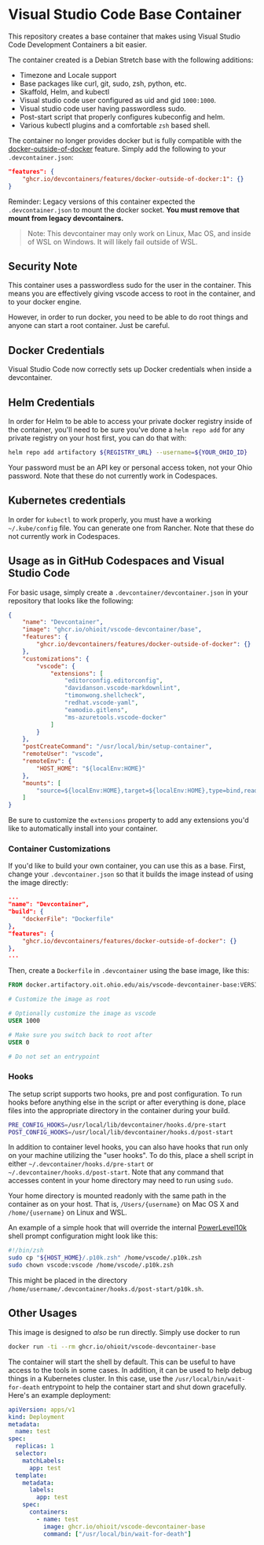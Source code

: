 # Visual Studio Code Base Container

This repository creates a base container that makes using
Visual Studio Code Development Containers a bit easier.

The container created is a Debian Stretch base with the
following additions:

- Timezone and Locale support
- Base packages like curl, git, sudo, zsh, python, etc.
- Skaffold, Helm, and kubectl
- Visual studio code user configured as uid and gid `1000:1000`.
- Visual studio code user having passwordless sudo.
- Post-start script that properly configures kubeconfig and helm.
- Various kubectl plugins and a comfortable `zsh` based shell.

The container no longer provides docker but is fully compatible
with the [docker-outside-of-docker](https://github.com/devcontainers/features/tree/main/src/docker-outside-of-docker)
feature. Simply add the following to your `.devcontainer.json`:

```json
"features": {
    "ghcr.io/devcontainers/features/docker-outside-of-docker:1": {}
}
```

Reminder: Legacy versions of this container expected the `.devcontainer.json`
to mount the docker socket. **You must remove that mount from legacy
devcontainers.**

> Note: This devcontainer may only work on Linux, Mac OS, and inside
> of WSL on Windows. It will likely fail outside of WSL.

## Security Note

This container uses a passwordless sudo for the user in the container.
This means you are effectively giving vscode access to root in the
container, and to your docker engine.

However, in order to run docker, you need to be able to do root things
and anyone can start a root container. Just be careful.

## Docker Credentials

Visual Studio Code now correctly sets up Docker credentials when
inside a devcontainer.

## Helm Credentials

In order for Helm to be able to access your private docker registry inside of the container,
you'll need to be sure you've done a `helm repo add` for any private registry on your host
first, you can do that with:

```bash
helm repo add artifactory ${REGISTRY_URL} --username=${YOUR_OHIO_ID}
```

Your password must be an API key or personal access token, not your Ohio password. Note
that these do not currently work in Codespaces.

## Kubernetes credentials

In order for `kubectl` to work properly, you must have a working `~/.kube/config` file. You can
generate one from Rancher. Note that these do not currently work in Codespaces.

## Usage as in GitHub Codespaces and Visual Studio Code

For basic usage, simply create a `.devcontainer/devcontainer.json`
in your repository that looks like the following:

```json
{
    "name": "Devcontainer",
    "image": "ghcr.io/ohioit/vscode-devcontainer/base",
    "features": {
        "ghcr.io/devcontainers/features/docker-outside-of-docker": {}
    },
    "customizations": {
        "vscode": {
            "extensions": [
                "editorconfig.editorconfig",
                "davidanson.vscode-markdownlint",
                "timonwong.shellcheck",
                "redhat.vscode-yaml",
                "eamodio.gitlens",
                "ms-azuretools.vscode-docker"
            ]
        }
    },
    "postCreateCommand": "/usr/local/bin/setup-container",
    "remoteUser": "vscode",
    "remoteEnv": {
        "HOST_HOME": "${localEnv:HOME}"
    },
    "mounts": [
        "source=${localEnv:HOME},target=${localEnv:HOME},type=bind,readonly"
    ]
}
```

Be sure to customize the `extensions` property to add any extensions you'd like
to automatically install into your container.

### Container Customizations

If you'd like to build your own container, you can use this as a base.
First, change your `.devcontainer.json` so that it builds the image
instead of using the image directly:

```json
...
"name": "Devcontainer",
"build": {
    "dockerFile": "Dockerfile"
},
"features": {
    "ghcr.io/devcontainers/features/docker-outside-of-docker": {}
},
...
```

Then, create a `Dockerfile` in `.devcontainer` using the base image, like this:

```dockerfile
FROM docker.artifactory.oit.ohio.edu/ais/vscode-devcontainer-base:VERSION

# Customize the image as root

# Optionally customize the image as vscode
USER 1000

# Make sure you switch back to root after
USER 0

# Do not set an entrypoint
```

### Hooks

The setup script supports two hooks, pre and post configuration. To run
hooks before anything else in the script or after everything is done,
place files into the appropriate directory in the container during your build.

```bash
PRE_CONFIG_HOOKS=/usr/local/lib/devcontainer/hooks.d/pre-start
POST_CONFIG_HOOKS=/usr/local/lib/devcontainer/hooks.d/post-start
```

In addition to container level hooks, you can also have hooks that run
only on your machine utilizing the "user hooks". To do this,
place a shell script in either `~/.devcontainer/hooks.d/pre-start` or
`~/.devcontainer/hooks.d/post-start`. Note that any command that accesses
content in your home directory may need to run using `sudo`.

Your home directory is mounted readonly with the same path in the container
as on your host. That is, `/Users/{username}` on Mac OS X and `/home/{username}`
on Linux and WSL.

An example of a simple hook that will override the internal
[PowerLevel10k](https://github.com/romkatv/powerlevel10k) shell prompt configuration
might look like this:

```bash
#!/bin/zsh
sudo cp "${HOST_HOME}/.p10k.zsh" /home/vscode/.p10k.zsh
sudo chown vscode:vscode /home/vscode/.p10k.zsh
```

This might be placed in the directory `/home/username/.devcontainer/hooks.d/post-start/p10k.sh`.

## Other Usages

This image is designed to _also_ be run directly. Simply use docker to run

```bash
docker run -ti --rm ghcr.io/ohioit/vscode-devcontainer-base
```

The container will start the shell by default. This can be useful to have access to the
tools in some cases. In addition, it can be used to help debug things in a Kubernetes cluster.
In this case, use the `/usr/local/bin/wait-for-death` entrypoint to help the container
start and shut down gracefully. Here's an example deployment:

```yaml
apiVersion: apps/v1
kind: Deployment
metadata:
  name: test
spec:
  replicas: 1
  selector:
    matchLabels:
      app: test
  template:
    metadata:
      labels:
        app: test
    spec:
      containers:
        - name: test
          image: ghcr.io/ohioit/vscode-devcontainer-base
          command: ["/usr/local/bin/wait-for-death"]
```
